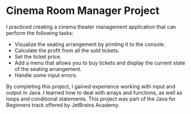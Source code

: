 # Cinema Room Manager Project

I practiced creating a cinema theater management application that can perform the following tasks:

- Visualize the seating arrangement by printing it to the console.
- Calculate the profit from all the sold tickets.
- Set the ticket price.
- Add a menu that allows you to buy tickets and display the current state of the seating arrangement.
- Handle some input errors.

By completing this project, I gained experience working with input and output in Java. I learned how to deal with arrays and functions, as well as loops and conditional statements. This project was part of the Java for Beginners track offered by JetBrains Academy.
